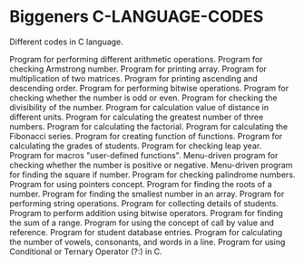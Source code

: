 # Biggeners C-LANGUAGE-CODES
Different codes in C language.

Program for performing different arithmetic operations.
Program for checking Armstrong number.
Program for printing array.
Program for multiplication of two matrices.
Program for printing ascending and descending order.
Program for performing bitwise operations.
Program for checking whether the number is odd or even.
Program for checking the divisibility of the number.
Program for calculation value of distance in different units.
Program for calculating the greatest number of three numbers.
Program for calculating the factorial.
Program for calculating the Fibonacci series.
Program for creating function of functions.
Program for calculating the grades of students.
Program for checking leap year.
Program for macros "user-defined functions".
Menu-driven program for checking whether the number is positive or negative.
Menu-driven program for finding the square if number.
Program for checking palindrome numbers.
Program for using pointers concept.
Program for finding the roots of a number.
Program for finding the smallest number in an array.
Program for performing string operations.
Program for collecting details of students.
Program to perform addition using bitwise operators.
Program for finding the sum of a range.
Program for using the concept of call by value and reference.
Program for student database entries.
Program for calculating the number of vowels, consonants, and words in a line.
Program for using Conditional or Ternary Operator (?:) in C.

